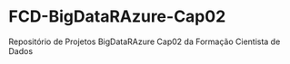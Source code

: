 # FCD-BigDataRAzure-Cap02
Repositório de Projetos BigDataRAzure Cap02 da Formação Cientista de Dados
